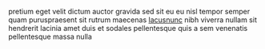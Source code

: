pretium eget velit dictum auctor gravida sed sit eu eu nisl tempor semper quam
puruspraesent sit rutrum maecenas [lacusnunc](generated_webpages/tempus2.md)
nibh viverra nullam sit hendrerit lacinia amet duis et sodales pellentesque
quis a sem venenatis pellentesque massa nulla